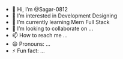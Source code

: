 - 👋 Hi, I’m @Sagar-0812
- 👀 I’m interested in Development Designing
- 🌱 I’m currently learning Mern Full Stack
- 💞️ I’m looking to collaborate on ...
- 📫 How to reach me ...
- 😄 Pronouns: ...
- ⚡ Fun fact: ...

<!---
Sagar-0812/Sagar-0812 is a ✨ special ✨ repository because its `README.md` (this file) appears on your GitHub profile.
You can click the Preview link to take a look at your changes.
--->
